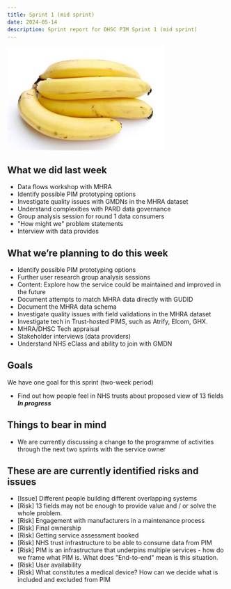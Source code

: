 ```yaml
---
title: Sprint 1 (mid sprint)
date: 2024-05-14
description: Sprint report for DHSC PIM Sprint 1 (mid sprint)
---
```


![Banana](banana.jpg)

## What we did last week
* Data flows workshop with MHRA
* Identify possible PIM prototyping options
* Investigate quality issues with GMDNs in the MHRA dataset
* Understand complexities with PARD data governance
* Group analysis session for round 1 data consumers
* "How might we" problem statements
* Interview with data provides

## What we’re planning to do this week
* Identify possible PIM prototyping options
* Further user research group analysis sessions
* Content: Explore how the service could be maintained and improved in the future
* Document attempts to match MHRA data directly with GUDID
* Document the MHRA data schema
* Investigate quality issues with field validations in the MHRA dataset
* Investigate tech in Trust-hosted PIMS, such as Atrify, Elcom, GHX.
* MHRA/DHSC Tech appraisal
* Stakeholder interviews (data providers)
* Understand NHS eClass and ability to join with GMDN

## Goals
We have one goal for this sprint (two-week period)
* Find out how people feel in NHS trusts about proposed view of 13 fields <span class="badge bg-info">_**In progress**_</span>

## Things to bear in mind
* We are currently discussing a change to the programme of activities through the next two sprints with the service owner

## These are are currently identified risks and issues
* \[Issue\] Different people building different overlapping systems
* \[Risk\] 13 fields may not be enough to provide value and / or solve the whole problem.
* \[Risk\] Engagement with manufacturers in a maintenance process
* \[Risk\] Final ownership
* \[Risk\] Getting service assessment booked
* \[Risk\] NHS trust infrastructure to be able to consume data from PIM
* \[Risk\] PIM is an infrastructure that underpins multiple services - how do we frame what PIM is. What does "End-to-end" mean is this situation.
* \[Risk\] User availability
* \[Risk\] What constitutes a medical device? How can we decide what is included and excluded from PIM

